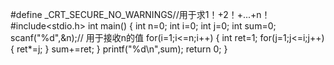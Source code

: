 #define _CRT_SECURE_NO_WARNINGS//用于求1！+2！+...+n！
#include<stdio.h>
int main()
{
  int n=0;
  int i=0;
  int j=0;
   int sum=0;
  scanf("%d",&n);// 用于接收n的值
 for(i=1;i<=n;i++)
 {     int ret=1;
   for(j=1;j<=i;j++)
   {  ret*=j;
   }
   sum+=ret;
 }
 printf("%d\n",sum);
return 0;
}
